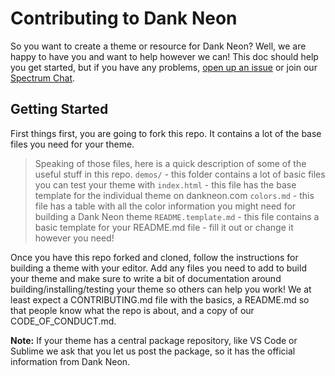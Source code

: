 # Contributing to Dank Neon

So you want to create a theme or resource for Dank Neon? Well, we are happy to 
have you and want to help however we can! This doc should help you get started,
but if you have any problems, [open up an issue](https://github.com/DankNeon/meta/issues)
or join our [Spectrum Chat](https://spectrum.chat/dankneon).

## Getting Started

First things first, you are going to fork this repo. It contains a lot of the 
base files you need for your theme. 

> Speaking of those files, here is a quick description of some of the useful stuff
> in this repo.
> `demos/` - this folder contains a lot of basic files you can test your theme with
> `index.html` - this file has the base template for the individual theme on dankneon.com
> `colors.md` - this file has a table with all the color information you might need for building a Dank Neon theme
> `README.template.md` - this file contains a basic template for your README.md file - fill it out or change it however you need!

Once you have this repo forked and cloned, follow the instructions for building 
a theme with your editor. Add any files you need to add to build your theme and 
make sure to write a bit of documentation around building/installing/testing your
theme so others can help you work! We at least expect a CONTRIBUTING.md file with
the basics, a README.md so that people know what the repo is about, and a copy of
our CODE_OF_CONDUCT.md.

**Note:** If your theme has a central package repository, like VS Code or Sublime
we ask that you let us post the package, so it has the official information from Dank Neon.

